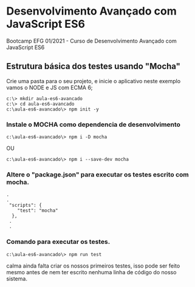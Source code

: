 # Desenvolvimento Avançado com JavaScript ES6

Bootcamp EFG 01/2021 - Curso de Desenvolvimento Avançado com JavaScript ES6

## Estrutura básica dos testes usando "Mocha"

Crie uma pasta para o seu projeto, e inicie o aplicativo neste exemplo vamos o NODE e JS com ECMA 6;

```
c:\> mkdir aula-es6-avancado
c:\> cd aula-es6-avancado
c:\aula-es6-avancado\> npm init -y
```

### Instale o **MOCHA** como dependencia de desenvolvimento

```
c:\aula-es6-avancado\> npm i -D mocha
```
OU

```
c:\aula-es6-avancado\> npm i --save-dev mocha
```

### Altere o "package.json" para executar os testes escrito com  **mocha**.

```
.
.
 "scripts": {
    "test": "mocha"
  },
 .
 .
```

### Comando para executar os testes.

```
c:\aula-es6-avancado\> npm run test
```

calma ainda falta criar os nossos primeiros testes, isso pode ser feito mesmo antes de nem ter escrito nenhuma linha de código do nosso sistema.
